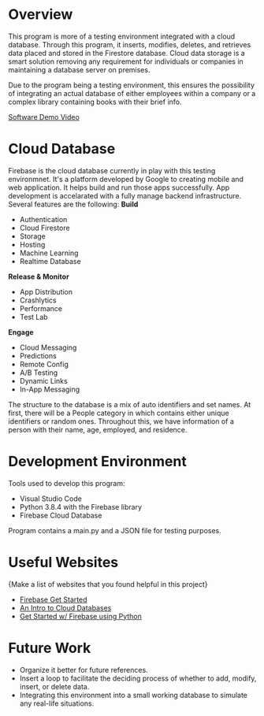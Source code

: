 # Overview

This program is more of a testing environment integrated with a cloud database. Through this program, it inserts, modifies, deletes, and retrieves data placed and stored in the Firestore database. Cloud data storage is a smart solution removing any requirement for individuals or companies in maintaining a database server on premises. 

Due to the program being a testing environment, this ensures the possibility of integrating an actual database of either employees within a company or a complex library containing books with their brief info.

[Software Demo Video](http://404-page.html)

# Cloud Database

Firebase is the cloud database currently in play with this testing environmnet. It's a platform developed by Google to creating mobile and web application. It helps build and run those apps successfully. App development is accelarated with a fully manage backend infrastructure. Several features are the following:
**Build**
* Authentication
* Cloud Firestore
* Storage
* Hosting
* Machine Learning
* Realtime Database

**Release & Monitor**
* App Distribution
* Crashlytics
* Performance
* Test Lab

**Engage**
* Cloud Messaging
* Predictions
* Remote Config
* A/B Testing
* Dynamic Links
* In-App Messaging

The structure to the database is a mix of auto identifiers and set names. At first, there will be a People category in which contains either unique identifiers or random ones. Throughout this, we have information of a person with their name, age, employed, and residence.

# Development Environment

Tools used to develop this program:
* Visual Studio Code
* Python 3.8.4 with the Firebase library
* Firebase Cloud  Database

Program contains a main.py and a JSON file for testing purposes.

# Useful Websites

{Make a list of websites that you found helpful in this project}
* [Firebase Get Started](https://firebase.google.com/docs/firestore/quickstart)
* [An Intro to Cloud Databases](https://www.oreilly.com/library/view/an-introduction-to/9781492044857/ch01.html)
* [Get Started w/ Firebase using Python](https://www.freecodecamp.org/news/how-to-get-started-with-firebase-using-python/)
# Future Work

* Organize it better for future references.
* Insert a loop to facilitate the deciding process of whether to add, modify, insert, or delete data.
* Integrating this environment into a small working database to simulate any real-life situations.                                                                           